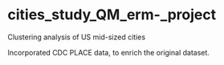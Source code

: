 # cities_study_QM_erm-_project

Clustering analysis of US mid-sized cities

Incorporated CDC PLACE data, to enrich the original dataset.